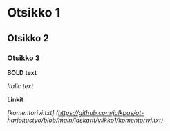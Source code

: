 # Otsikko 1

## Otsikko 2

### Otsikko 3

**BOLD text**

_Italic text_

**Linkit**

_[komentorivi.txt] (https://github.com/julkpas/ot-harjoitustyo/blob/main/laskarit/viikko1/komentorivi.txt)_

